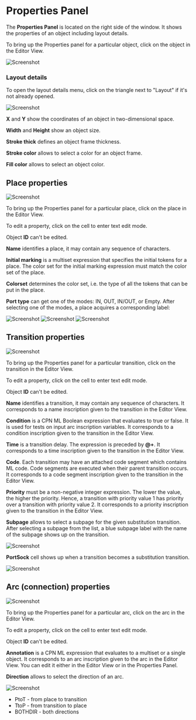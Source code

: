 # Properties Panel
The **Properties Panel** is located on the right side of the window. It shows the properties of an object including layout details.

To bring up the Properties panel for a particular object, click on the object in the Editor View.

![Screenshot](img/properties-panel.png)

### Layout details
To open the layout details menu, click on the triangle next to "Layout" if it's not already opened. 

![Screenshot](img/layout-details.png)

**X** and **Y** show the coordinates of an object in two-dimensional space.

**Width** and **Height** show an object size.

**Stroke thick** defines an object frame thickness.

**Stroke color** allows to select a color for an object frame.

**Fill color** allows to select an object color. 


## Place properties

![Screenshot](img/properties-panel.png)

To bring up the Properties panel for a particular place, click on the place in the Editor View.

To edit a property, click on the cell to enter text edit mode. 

Object **ID** can't be edited.  

**Name** identifies a place, it may contain any sequence of characters.

**Initial marking** is a multiset expression that specifies the initial tokens for a place. The color set for the initial marking expression must match the color set of the place. 

**Colorset** determines the color set, i.e. the type of all the tokens that can be put in the place. 

**Port type** can get one of the modes: IN, OUT, IN/OUT, or Empty. After selecting one of the modes, a place acquires a corresponding label:

![Screenshot](img/in.png)
![Screenshot](img/out.png)
![Screenshot](img/in-out.png)


## Transition properties

![Screenshot](img/transition-properties.png) 

To bring up the Properties panel for a particular transition, click on the transition in the Editor View.

To edit a property, click on the cell to enter text edit mode. 

Object **ID** can't be edited.  

**Name** identifies a transition, it may contain any sequence of characters. It corresponds to a name inscription given to the transition in the Editor View.

**Condition** is a CPN ML Boolean expression that evaluates to true or false. It is used for tests on input arc inscription variables. It corresponds to a condition inscription given to the transition in the Editor View.

**Time** is a transition delay. The expression is preceded by **@+**.
It corresponds to a time inscription given to the transition in the Editor View.

**Code**. Each transition may have an attached code segment which contains ML code. Code segments are executed when their parent transition occurs. It corresponds to a code segment inscription given to the transition in the Editor View.

**Priority** must be a non-negative integer expression. The lower the value, the higher the priority. Hence, a transition with priority value 1 has priority over a transition with priority value 2. It corresponds to a priority inscription given to the transition in the Editor View.

**Subpage** allows to select a subpage for the given substitution transition. After selecting a subpage from the list, a blue subpage label with the name of the subpage shows up on the transition.

![Screenshot](img/subpage-label.png) 

**PortSock** cell shows up when a transition becomes a substitution transition. 

![Screenshot](img/subpage-properties1.png) 


## Arc (connection) properties
![Screenshot](img/arc-properties.png) 

To bring up the Properties panel for a particular arc, click on the arc in the Editor View.

To edit a property, click on the cell to enter text edit mode. 

Object **ID** can't be edited.  

**Annotation** is a CPN ML expression that evaluates to a multiset or a single object. It corresponds to an arc inscription given to the arc in the Editor View. You can edit it either in the Editor View or in the Properties Panel.

**Direction** allows to select the direction of an arc.

![Screenshot](img/direction.png) 

- PtoT - from place to transition
- TtoP - from transition to place
- BOTHDIR - both directions



